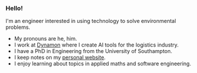 ### Hello!

I'm an engineer interested in using technology to solve environmental problems.

- My pronouns are he, him.
- I work at [Dynamon](https://dynamon.co.uk/) where I create AI tools for the logistics industry.
- I have a PhD in Engineering from the University of Southampton.
- I keep notes on my [personal website](https://tajd.netlify.app/).
- I enjoy learning about topics in applied maths and software engineering.
